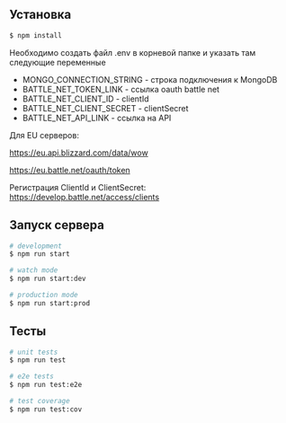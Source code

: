 ## Установка

```bash
$ npm install
```

Необходимо создать файл .env в корневой папке и указать там следующие переменные

- MONGO_CONNECTION_STRING - строка подключения к MongoDB
- BATTLE_NET_TOKEN_LINK - ссылка oauth battle net 
- BATTLE_NET_CLIENT_ID - clientId
- BATTLE_NET_CLIENT_SECRET - clientSecret
- BATTLE_NET_API_LINK - ссылка на API

Для EU серверов:

https://eu.api.blizzard.com/data/wow

https://eu.battle.net/oauth/token

Регистрация ClientId и ClientSecret:
https://develop.battle.net/access/clients

## Запуск сервера

```bash
# development
$ npm run start

# watch mode
$ npm run start:dev

# production mode
$ npm run start:prod
```

## Тесты

```bash
# unit tests
$ npm run test

# e2e tests
$ npm run test:e2e

# test coverage
$ npm run test:cov
```